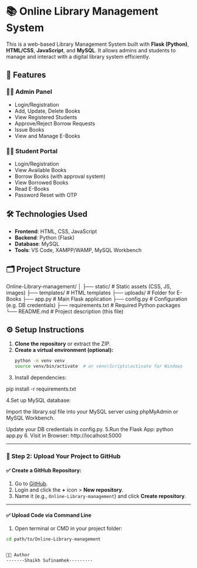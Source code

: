 # 📚 Online Library Management System

This is a web-based Library Management System built with **Flask (Python)**, **HTML/CSS**, **JavaScript**, and **MySQL**. It allows admins and students to manage and interact with a digital library system efficiently.

## 🚀 Features

### 👨‍💼 Admin Panel
- Login/Registration
- Add, Update, Delete Books
- View Registered Students
- Approve/Reject Borrow Requests
- Issue Books
- View and Manage E-Books

### 👨‍🎓 Student Portal
- Login/Registration
- View Available Books
- Borrow Books (with approval system)
- View Borrowed Books
- Read E-Books
- Password Reset with OTP

## 🛠️ Technologies Used
- **Frontend**: HTML, CSS, JavaScript
- **Backend**: Python (Flask)
- **Database**: MySQL
- **Tools**: VS Code, XAMPP/WAMP, MySQL Workbench

## 🗂️ Project Structure

Online-Library-management/
│
├── static/ # Static assets (CSS, JS, images)
├── templates/ # HTML templates
├── uploads/ # Folder for E-Books
├── app.py # Main Flask application
├── config.py # Configuration (e.g. DB credentials)
├── requirements.txt # Required Python packages
└── README.md # Project description (this file)


## ⚙️ Setup Instructions

1. **Clone the repository** or extract the ZIP.
2. **Create a virtual environment (optional):**
   ```bash
   python -m venv venv
   source venv/bin/activate  # or venv\Scripts\activate for Windows

3. Install dependencies:

pip install -r requirements.txt

4.Set up MySQL database:

Import the library.sql file into your MySQL server using phpMyAdmin or MySQL Workbench.

Update your DB credentials in config.py.
5.Run the Flask App:
python app.py
6. Visit in Browser:
http://localhost:5000



---

### 🔹 Step 2: Upload Your Project to GitHub

#### ✅ Create a GitHub Repository:

1. Go to [GitHub](https://github.com).
2. Login and click the **+** icon > **New repository**.
3. Name it (e.g., `Online-Library-management`) and click **Create repository**.

---

#### ✅ Upload Code via Command Line

1. Open terminal or CMD in your project folder:
```bash
cd path/to/Online-Library-management


🧑‍💻 Author
-------Shaikh Sufinamhek---------